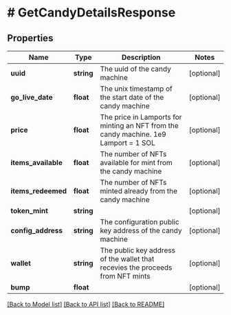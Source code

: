 # # GetCandyDetailsResponse

## Properties

Name | Type | Description | Notes
------------ | ------------- | ------------- | -------------
**uuid** | **string** | The uuid of the candy machine | [optional]
**go_live_date** | **float** | The unix timestamp of the start date of the candy machine | [optional]
**price** | **float** | The price in Lamports for minting an NFT from the candy machine. 1e9 Lamport  &#x3D; 1 SOL | [optional]
**items_available** | **float** | The number of NFTs available for mint from the candy machine | [optional]
**items_redeemed** | **float** | The number of NFTs minted already from the candy machine | [optional]
**token_mint** | **string** |  | [optional]
**config_address** | **string** | The configuration public key address of the candy machine | [optional]
**wallet** | **string** | The public key address of the wallet that recevies the proceeds from NFT mints | [optional]
**bump** | **float** |  | [optional]

[[Back to Model list]](../../README.md#models) [[Back to API list]](../../README.md#endpoints) [[Back to README]](../../README.md)
